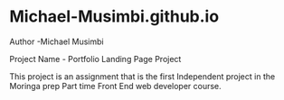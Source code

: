 # Michael-Musimbi.github.io

Author -Michael Musimbi 

Project Name - Portfolio Landing Page Project

This project is an assignment that is the first Independent project in the Moringa prep Part time Front End web developer course.
